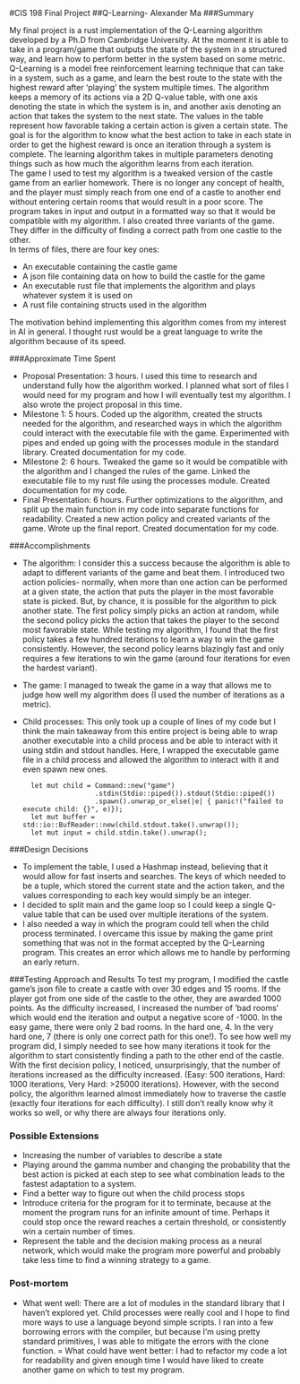 #CIS 198 Final Project
##Q-Learning- Alexander Ma
###Summary

My final project is a rust implementation of the Q-Learning algorithm developed by a Ph.D from Cambridge University. At the moment it is able to take in a program/game that outputs the state of the system in a structured way, and learn how to perform better in the system based on some metric.   
Q-Learning is a model free reinforcement learning technique that can take in a system, such as a game, and learn the best route to the state with the highest reward after ‘playing’ the system multiple times. The algorithm keeps a memory of its actions via a 2D Q-value table, with one axis denoting the state in which the system is in, and another axis denoting an action that takes the system to the next state. The values in the table represent how favorable taking a certain action is given a certain state. The goal is for the algorithm to know what the best action to take in each state in order to get the highest reward is once an iteration through a system is complete. The learning algorithm takes in multiple parameters denoting things such as how much the algorithm learns from each iteration.  
The game I used to test my algorithm is a tweaked version of the castle game from an earlier homework. There is no longer any concept of health, and the player must simply reach from one end of a castle to another end without entering certain rooms that would result in a poor score. The program takes in input and output in a formatted way so that it would be compatible with my algorithm. I also created three variants of the game. They differ in the difficulty of finding a correct path from one castle to the other.  
In terms of files, there are four key ones:  

-	An executable containing the castle game
-	A json file containing data on how to build the castle for the game
-	An executable rust file that implements the algorithm and plays whatever system it is used on
-	A rust file containing structs used in the algorithm

The motivation behind implementing this algorithm comes from my interest in AI in general. I thought rust would be a great language to write the algorithm because of its speed.

###Approximate Time Spent

-	Proposal Presentation: 3 hours. I used this time to research and understand fully how the algorithm worked. I planned what sort of files I would need for my program and how I will eventually test my algorithm. I also wrote the project proposal in this time.
-	Milestone 1: 5 hours. Coded up the algorithm, created the structs needed for the algorithm, and researched ways in which the algorithm could interact with the executable file with the game. Experimented with pipes and ended up going with the processes module in the standard library. Created documentation for my code.
-	Milestone 2: 6 hours. Tweaked the game so it would be compatible with the algorithm and I changed the rules of the game. Linked the executable file to my rust file using the processes module. Created documentation for my code.
-	Final Presentation: 6 hours. Further optimizations to the algorithm, and split up the main function in my code into separate functions for readability. Created a new action policy and created variants of the game. Wrote up the final report. Created documentation for my code.

###Accomplishments
- The algorithm: I consider this a success because the algorithm is able to adapt to different variants of the game and beat them. I introduced two action policies- normally, when more than one action can be performed at a given state, the action that puts the player in the most favorable state is picked. But, by chance, it is possible for the algorithm to pick another state. The first policy simply picks an action at random, while the second policy picks the action that takes the player to the second most favorable state. While testing my algorithm, I found that the first policy takes a few hundred iterations to learn a way to win the game consistently. However, the second policy learns blazingly fast and only requires a few iterations to win the game (around four iterations for even the hardest variant).
- The game: I managed to tweak the game in a way that allows me to judge how well my algorithm does (I used the number of iterations as a metric).
- Child processes: This only took up a couple of lines of my code but I think the main takeaway from this entire project is being able to wrap another executable into a child process and be able to interact with it using stdin and stdout handles. Here, I wrapped the executable game file in a child process and allowed the algorithm to interact with it and even spawn new ones.

        let mut child = Command::new("game")
                        .stdin(Stdio::piped()).stdout(Stdio::piped())
                        .spawn().unwrap_or_else(|e| { panic!("failed to execute child: {}", e)});
        let mut buffer = std::io::BufReader::new(child.stdout.take().unwrap());
        let mut input = child.stdin.take().unwrap();

###Design Decisions
- To implement the table, I used a Hashmap instead, believing that it would allow for fast inserts and searches. The keys of which needed to be a tuple, which stored the current state and the action taken, and the values corresponding to each key would simply be an integer.
- I decided to split main and the game loop so I could keep a single Q-value table that can be used over multiple iterations of the system.
- I also needed a way in which the program could tell when the child process terminated. I overcame this issue by making the game print something that was not in the format accepted by the Q-Learning program. This creates an error which allows me to handle by performing an early return.

###Testing Approach and Results
To test my program, I modified the castle game’s json file to create a castle with over 30 edges and 15 rooms. If the player got from one side of the castle to the other, they are awarded 1000 points. As the difficulty increased, I increased the number of ‘bad rooms’ which would end the iteration and output a negative score of -1000. In the easy game, there were only 2 bad rooms. In the hard one, 4. In the very hard one, 7 (there is only one correct path for this one!).  To see how well my program did, I simply needed to see how many iterations it took for the algorithm to start consistently finding a path to the other end of the castle. With the first decision policy, I noticed, unsurprisingly, that the number of iterations increased as the difficulty increased. (Easy: 500 iterations, Hard: 1000 iterations, Very Hard: >25000 iterations). However, with the second policy, the algorithm learned almost immediately how to traverse the castle (exactly four iterations for each difficulty). I still don’t really know why it works so well, or why there are always four iterations only.

### Possible Extensions

-	Increasing the number of variables to describe a state
-	Playing around the gamma number and changing the probability that the best action is picked at each step to see what combination leads to the fastest adaptation to a system.
-	Find a better way to figure out when the child process stops
-	Introduce criteria for the program for it to terminate, because at the moment the program runs for an infinite amount of time. Perhaps it could stop once the reward reaches a certain threshold, or consistently win a certain number of times.
-	Represent the table and the decision making process as a neural network, which would make the program more powerful and probably take less time to find a winning strategy to a game.

### Post-mortem
-	What went well: There are a lot of modules in the standard library that I haven’t explored yet. Child processes were really cool and I hope to find more ways to use a language beyond simple scripts. I ran into a few borrowing errors with the compiler, but because I’m using pretty standard primitives, I was able to mitigate the errors with the clone function.
=	What could have went better: I had to refactor my code a lot for readability and given enough time I would have liked to create another game on which to test my program.
